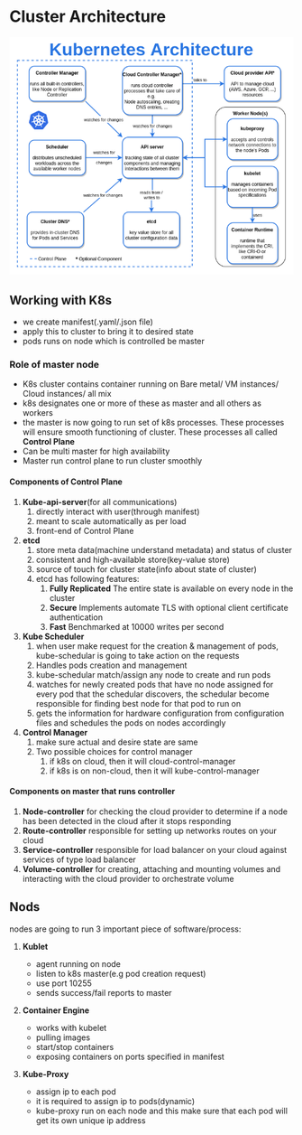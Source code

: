 # Cluster Architecture

![alt text](../images/k8s-architecture-online.png "Logo Title Text 1")

## Working with K8s

- we create manifest(.yaml/.json file)
- apply this to cluster to bring it to desired state
- pods runs on node which is controlled be master

### Role of master node

- K8s cluster contains container running on Bare metal/ VM instances/ Cloud instances/ all mix
- k8s designates one or more of these as master and all others as workers
- the master is now going to run set of k8s processes. These processes will ensure smooth functioning of cluster. These processes all called __Control Plane__
- Can be multi master for high availability
- Master run control plane to run cluster smoothly

#### Components of Control Plane

1. __Kube-api-server__(for all communications)
   1. directly interact with user(through manifest)
   2. meant to scale automatically as per load
   3. front-end of Control Plane
2. __etcd__
   1. store meta data(machine understand metadata) and status of cluster
   2. consistent and high-available store(key-value store)
   3. source of touch for cluster state(info about state of cluster)
   4. etcd has following features:
      1. __Fully Replicated__ The entire state is available on every node in the cluster
      2. __Secure__ Implements automate TLS with optional client certificate authentication
      3. __Fast__ Benchmarked at 10000 writes per second
3. __Kube Scheduler__
   1. when user make request for the creation & management of pods, kube-schedular is going to take action on the requests
   2. Handles pods creation and management
   3. kube-schedular match/assign any node to create and run pods
   4. watches for newly created pods that have no node assigned for every pod that the schedular discovers, the schedular become responsible for finding best node for that pod to run on
   5. gets the information for hardware configuration from configuration files and schedules the pods on nodes accordingly
4. __Control Manager__
   1. make sure actual and desire state are same
   2. Two possible choices for control manager
      1. if k8s on cloud, then it will cloud-control-manager
      2. if k8s is on non-cloud, then it will kube-control-manager

#### Components on master that runs controller

1. __Node-controller__ for checking the cloud provider to determine if a node has been detected in the cloud after it stops responding
1. __Route-controller__ responsible for setting up networks routes on your cloud
1. __Service-controller__ responsible for load balancer on your cloud against services of type load balancer
1. __Volume-controller__ for creating, attaching and mounting volumes and interacting with the cloud provider to orchestrate volume

## Nods

nodes are going to run 3 important piece of software/process:

1. __Kublet__
   - agent running on node
   - listen to k8s master(e.g pod creation request)
   - use port 10255
   - sends success/fail reports to master

2. __Container Engine__
   - works with kubelet
   - pulling images
   - start/stop containers
   - exposing containers on ports specified in manifest
3. __Kube-Proxy__
   - assign ip to each pod
   - it is required to assign ip to pods(dynamic)
   - kube-proxy run on each node and this make sure that each pod will get its own unique ip address
  